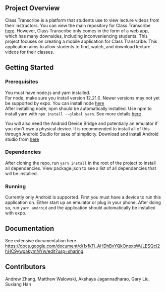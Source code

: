 ## Project Overview
Class Transcribe is a platform that students use to view lecture videos from their instructors. You can view the main repository for Class Transcribe [here](https://github.com/classtranscribe). However, Class Transcribe only comes in the form of a web app, which has many downsides, including inconveniencing students. This project focuses on creating a mobile application for Class Transcribe. This application aims to allow students to find, watch, and download lecture videos for their classes.

## Getting Started
### Prerequisites
You must have node.js and yarn installed. \
For node, make sure you install version 12.21.0. Newer versions may not yet be supported by expo. You can install node [here](https://nodejs.org/en/blog/release/v12.21.0/) \
After installing node, npm should be automatically installed. Use npm to install yarn with `npm install --global yarn`. See more details [here](https://classic.yarnpkg.com/en/docs/install/#windows-stable)

You will also need the Android Device Bridge and potentially an emulator if you don't own a physical device. It is recommended to install all of this through Android Studio for sake of simplicity. Download and install Android studio from [here](https://developer.android.com/studio/?gclid=CjwKCAjw7diEBhB-EiwAskVi13Wj1U0mZxs7_MaFBeVA9NBgrBwLXBHQXV3OqOCac42s21GPZAW9_BoC8twQAvD_BwE&gclsrc=aw.ds)

### Dependencies
After cloning the repo, run `yarn install` in the root of the project to install all dependencies. View package.json to see a list of all dependencies that will be installed.

### Running
Currently only Android is supported. First you must have a device to run this application on. Either start up an emulator or plug in your phone. After doing so, run `yarn android` and the application should automatically be installed with expo.

## Documentation
See extensive documentation here
https://docs.google.com/document/d/1xfkTi_AHDhBvYQkOnpxpWJLESQcI2hHC9ywgakymNYw/edit?usp=sharing.

## Contributors
Andrew Zhang, Matthew Walowski, Akshaya Jagannadharao, Gary Liu, Suxiang Han
